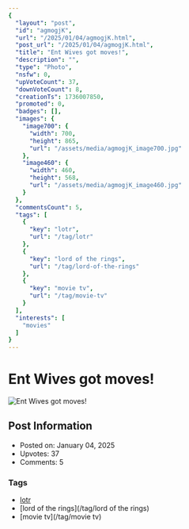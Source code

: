 ```yaml
---
{
  "layout": "post",
  "id": "agmogjK",
  "url": "/2025/01/04/agmogjK.html",
  "post_url": "/2025/01/04/agmogjK.html",
  "title": "Ent Wives got moves!",
  "description": "",
  "type": "Photo",
  "nsfw": 0,
  "upVoteCount": 37,
  "downVoteCount": 8,
  "creationTs": 1736007850,
  "promoted": 0,
  "badges": [],
  "images": {
    "image700": {
      "width": 700,
      "height": 865,
      "url": "/assets/media/agmogjK_image700.jpg"
    },
    "image460": {
      "width": 460,
      "height": 568,
      "url": "/assets/media/agmogjK_image460.jpg"
    }
  },
  "commentsCount": 5,
  "tags": [
    {
      "key": "lotr",
      "url": "/tag/lotr"
    },
    {
      "key": "lord of the rings",
      "url": "/tag/lord-of-the-rings"
    },
    {
      "key": "movie tv",
      "url": "/tag/movie-tv"
    }
  ],
  "interests": [
    "movies"
  ]
}
---
```


# Ent Wives got moves!

![Ent Wives got moves!](/assets/media/agmogjK_image700.jpg)

## Post Information

- Posted on: January 04, 2025
- Upvotes: 37
- Comments: 5

### Tags

- [lotr](/tag/lotr)
- [lord of the rings](/tag/lord of the rings)
- [movie tv](/tag/movie tv)
